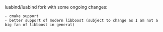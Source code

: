 luabind/luabind fork with some ongoing changes:

    - cmake support
    - better support of modern libboost (subject to change as I am not a big fan of libboost in general)
